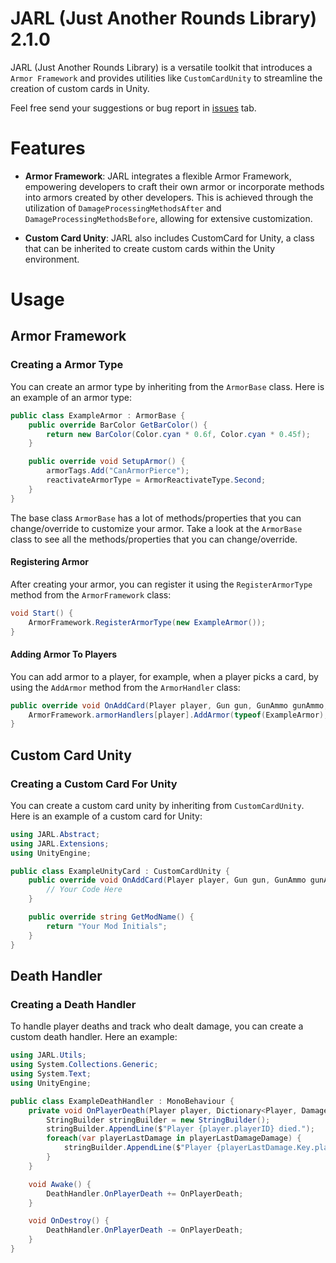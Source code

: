 # JARL (Just Another Rounds Library) 2.1.0
JARL (Just Another Rounds Library) is a versatile toolkit that introduces a `Armor Framework` and provides utilities like `CustomCardUnity` to streamline the creation of custom cards in Unity.

Feel free send your suggestions or bug report in [issues](https://github.com/AALUND13/JARL/issues) tab.

# Features

- **Armor Framework**: JARL integrates a flexible Armor Framework, empowering developers to craft their own armor or incorporate methods into armors created by other developers. This is achieved through the utilization of `DamageProcessingMethodsAfter` and `DamageProcessingMethodsBefore`, allowing for extensive customization.
  
-  **Custom Card Unity**: JARL also includes CustomCard for Unity, a class that can be inherited to create custom cards within the Unity environment.
# Usage
## Armor Framework

### Creating a Armor Type
You can create an armor type by inheriting from the `ArmorBase` class. Here is an example of an armor type:
```csharp
public class ExampleArmor : ArmorBase {
    public override BarColor GetBarColor() {
        return new BarColor(Color.cyan * 0.6f, Color.cyan * 0.45f);
    }

    public override void SetupArmor() {
        armorTags.Add("CanArmorPierce");
        reactivateArmorType = ArmorReactivateType.Second;
    }
}
```
The base class `ArmorBase` has a lot of methods/properties that you can change/override to customize your armor. Take a look at the `ArmorBase` class to see all the methods/properties that you can change/override.
#### Registering Armor
After creating your armor, you can register it using the `RegisterArmorType` method from the `ArmorFramework` class:
```csharp
void Start() {
	ArmorFramework.RegisterArmorType(new ExampleArmor());
}
``` 
#### Adding Armor To Players
You can add armor to a player, for example, when a player picks a card, by using the `AddArmor` method from the `ArmorHandler` class:
```csharp
public override void OnAddCard(Player player, Gun gun, GunAmmo gunAmmo, CharacterData data, HealthHandler health, Gravity gravity, Block block, CharacterStatModifiers characterStats) {
    ArmorFramework.armorHandlers[player].AddArmor(typeof(ExampleArmor), 50, 5, 5, ArmorReactivateType.Second, 5);
}
```
## Custom Card Unity
### Creating a Custom Card For Unity
You can create a custom card unity by inheriting from `CustomCardUnity`. Here is an example of a custom card for Unity:
```csharp
using JARL.Abstract;
using JARL.Extensions;
using UnityEngine;

public class ExampleUnityCard : CustomCardUnity {
    public override void OnAddCard(Player player, Gun gun, GunAmmo gunAmmo, CharacterData data, HealthHandler health, Gravity gravity, Block block, CharacterStatModifiers characterStats) {
	    // Your Code Here
    }

    public override string GetModName() {
        return "Your Mod Initials";
    }
}
```
## Death Handler
### Creating a Death Handler
To handle player deaths and track who dealt damage, you can create a custom death handler. Here an example:
```csharp
using JARL.Utils;
using System.Collections.Generic;
using System.Text;
using UnityEngine;

public class ExampleDeathHandler : MonoBehaviour {
    private void OnPlayerDeath(Player player, Dictionary<Player, DamageInfo> playerDamageInfos) {
        StringBuilder stringBuilder = new StringBuilder();
        stringBuilder.AppendLine($"Player {player.playerID} died.");
        foreach(var playerLastDamage in playerLastDamageDamage) {
            stringBuilder.AppendLine($"Player {playerLastDamage.Key.playerID} dealt {playerLastDamage.Value.damageAmount} damage {playerLastDamage.Value.timeSinceLastDamage} seconds ago.");
        }
    }

    void Awake() {
        DeathHandler.OnPlayerDeath += OnPlayerDeath;
    }

    void OnDestroy() {
        DeathHandler.OnPlayerDeath -= OnPlayerDeath;
    }
}
```
